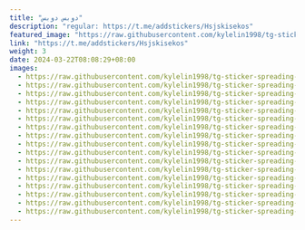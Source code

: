 ```yaml
---
title: "دوبس‌ دوبس"
description: "regular: https://t.me/addstickers/Hsjskisekos"
featured_image: "https://raw.githubusercontent.com/kylelin1998/tg-sticker-spreading-worldwide-images/main/img/0245f51d-d35f-40be-8b2f-c6364fa5f57a.jpg"
link: "https://t.me/addstickers/Hsjskisekos"
weight: 3
date: 2024-03-22T08:08:29+08:00
images:
  - https://raw.githubusercontent.com/kylelin1998/tg-sticker-spreading-worldwide-images/main/img/0245f51d-d35f-40be-8b2f-c6364fa5f57a.jpg
  - https://raw.githubusercontent.com/kylelin1998/tg-sticker-spreading-worldwide-images/main/img/95d23141-1bc0-4582-8a7a-db9d5c078c76.jpg
  - https://raw.githubusercontent.com/kylelin1998/tg-sticker-spreading-worldwide-images/main/img/1d84bc01-cb2a-4412-ba05-028b61173798.jpg
  - https://raw.githubusercontent.com/kylelin1998/tg-sticker-spreading-worldwide-images/main/img/43fd3b73-b58f-47d6-bae9-3e22dc47d003.jpg
  - https://raw.githubusercontent.com/kylelin1998/tg-sticker-spreading-worldwide-images/main/img/2e39fd16-6ba6-45ad-b3f3-3d1e7fe30cc9.jpg
  - https://raw.githubusercontent.com/kylelin1998/tg-sticker-spreading-worldwide-images/main/img/e8a18f57-a1a6-48d6-ab69-93bd94b10333.jpg
  - https://raw.githubusercontent.com/kylelin1998/tg-sticker-spreading-worldwide-images/main/img/58d12e6e-21ac-4746-9d05-ba6196e2f392.jpg
  - https://raw.githubusercontent.com/kylelin1998/tg-sticker-spreading-worldwide-images/main/img/1c235042-7b3a-4d30-9304-56002dcdc5e5.jpg
  - https://raw.githubusercontent.com/kylelin1998/tg-sticker-spreading-worldwide-images/main/img/66b7b043-ed7d-4439-b9ce-0f3d31cac836.jpg
  - https://raw.githubusercontent.com/kylelin1998/tg-sticker-spreading-worldwide-images/main/img/4f9f5184-0440-4a0b-9fd1-29bf48ab3e88.jpg
  - https://raw.githubusercontent.com/kylelin1998/tg-sticker-spreading-worldwide-images/main/img/8e7af405-be48-4a68-b64c-a1084fc1b04b.jpg
  - https://raw.githubusercontent.com/kylelin1998/tg-sticker-spreading-worldwide-images/main/img/77f39ca3-d102-4de3-83f3-45b446a5f7a6.jpg
  - https://raw.githubusercontent.com/kylelin1998/tg-sticker-spreading-worldwide-images/main/img/62569892-f4be-4da7-8430-acc5d7c08ee6.jpg
  - https://raw.githubusercontent.com/kylelin1998/tg-sticker-spreading-worldwide-images/main/img/08961414-f745-4266-8705-367d075d3e2c.jpg
  - https://raw.githubusercontent.com/kylelin1998/tg-sticker-spreading-worldwide-images/main/img/c05af15d-4ca8-4ea8-8a42-c16492cda001.jpg
  - https://raw.githubusercontent.com/kylelin1998/tg-sticker-spreading-worldwide-images/main/img/4c421034-f795-4b8b-a666-2ae1a1e3aeb9.jpg
  - https://raw.githubusercontent.com/kylelin1998/tg-sticker-spreading-worldwide-images/main/img/becc41dd-3fc9-4edb-8bb0-dec4db835f6c.jpg
---
```

